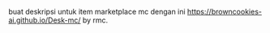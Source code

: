 buat deskripsi untuk item marketplace mc dengan ini https://browncookies-ai.github.io/Desk-mc/ by rmc.
